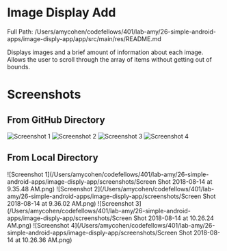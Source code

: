 # Image Display Add
Full Path: /Users/amycohen/codefellows/401/lab-amy/26-simple-android-apps/image-disply-app/app/src/main/res/README.md

Displays images and a brief amount of information about each image. Allows the user to scroll through the array of items without getting out of bounds.

# Screenshots

## From GitHub Directory
![Screenshot 1]()
![Screenshot 2]()
![Screenshot 3]()
![Screenshot 4]()


## From Local Directory
![Screenshot 1](/Users/amycohen/codefellows/401/lab-amy/26-simple-android-apps/image-disply-app/screenshots/Screen Shot 2018-08-14 at 9.35.48 AM.png)
![Screenshot 2](/Users/amycohen/codefellows/401/lab-amy/26-simple-android-apps/image-disply-app/screenshots/Screen Shot 2018-08-14 at 9.36.02 AM.png)
![Screenshot 3](/Users/amycohen/codefellows/401/lab-amy/26-simple-android-apps/image-disply-app/screenshots/Screen Shot 2018-08-14 at 10.26.24 AM.png)
![Screenshot 4](/Users/amycohen/codefellows/401/lab-amy/26-simple-android-apps/image-disply-app/screenshots/Screen Shot 2018-08-14 at 10.26.36 AM.png)



